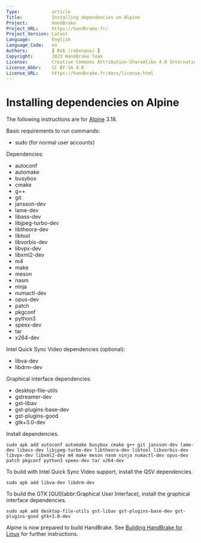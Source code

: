 ```yaml
---
Type:            article
Title:           Installing dependencies on Alpine
Project:         HandBrake
Project_URL:     https://handbrake.fr/
Project_Version: Latest
Language:        English
Language_Code:   en
Authors:         [ Rob (robxnano) ]
Copyright:       2023 HandBrake Team
License:         Creative Commons Attribution-ShareAlike 4.0 International
License_Abbr:    CC BY-SA 4.0
License_URL:     https://handbrake.fr/docs/license.html
---
```


Installing dependencies on Alpine
=================================

The following instructions are for [Alpine](https://www.alpinelinux.org) 3.18.

Basic requirements to run commands:

- sudo (for normal user accounts)

Dependencies:

- autoconf
- automake
- busybox
- cmake
- g++
- git
- jansson-dev
- lame-dev
- libass-dev
- libjpeg-turbo-dev
- libtheora-dev
- libtool
- libvorbis-dev
- libvpx-dev
- libxml2-dev
- m4
- make
- meson
- nasm
- ninja
- numactl-dev
- opus-dev
- patch
- pkgconf
- python3
- speex-dev
- tar
- x264-dev

Intel Quick Sync Video dependencies (optional):

- libva-dev
- libdrm-dev

Graphical interface dependencies:

- desktop-file-utils
- gstreamer-dev
- gst-libav
- gst-plugins-base-dev
- gst-plugins-good
- gtk+3.0-dev

Install dependencies.

    sudo apk add autoconf automake busybox cmake g++ git jansson-dev lame-dev libass-dev libjpeg-turbo-dev libtheora-dev libtool libvorbis-dev libvpx-dev libxml2-dev m4 make meson nasm ninja numactl-dev opus-dev patch pkgconf python3 speex-dev tar x264-dev

To build with Intel Quick Sync Video support, install the QSV dependencies.

    sudo apk add libva-dev libdrm-dev

To build the GTK [GUI](abbr:Graphical User Interface), install the graphical interface dependencies.

    sudo apk add desktop-file-utils gst-libav gst-plugins-base-dev gst-plugins-good gtk+3.0-dev

Alpine is now prepared to build HandBrake. See [Building HandBrake for Linux](build-linux.html) for further instructions.
